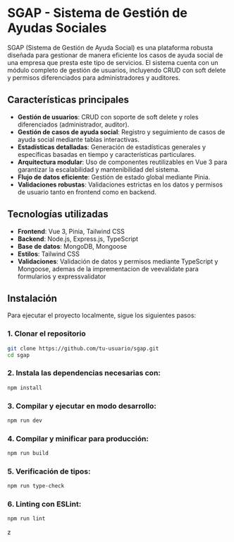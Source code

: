 # SGAP - Sistema de Gestión de Ayudas Sociales

SGAP (Sistema de Gestión de Ayuda Social) es una plataforma robusta diseñada para gestionar de manera eficiente los casos de ayuda social de una empresa que presta este tipo de servicios. El sistema cuenta con un módulo completo de gestión de usuarios, incluyendo CRUD con soft delete y permisos diferenciados para administradores y auditores.

## Características principales

- **Gestión de usuarios**: CRUD con soporte de soft delete y roles diferenciados (administrador, auditor).
- **Gestión de casos de ayuda social**: Registro y seguimiento de casos de ayuda social mediante tablas interactivas.
- **Estadísticas detalladas**: Generación de estadísticas generales y específicas basadas en tiempo y características particulares.
- **Arquitectura modular**: Uso de componentes reutilizables en Vue 3 para garantizar la escalabilidad y mantenibilidad del sistema.
- **Flujo de datos eficiente**: Gestión de estado global mediante Pinia.
- **Validaciones robustas**: Validaciones estrictas en los datos y permisos de usuario tanto en frontend como en backend.

## Tecnologías utilizadas

- **Frontend**: Vue 3, Pinia, Tailwind CSS
- **Backend**: Node.js, Express.js, TypeScript
- **Base de datos**: MongoDB, Mongoose
- **Estilos**: Tailwind CSS
- **Validaciones**: Validación de datos y permisos mediante TypeScript y Mongoose, ademas de la imprementacion de veevalidate para formularios y expressvalidator

## Instalación

Para ejecutar el proyecto localmente, sigue los siguientes pasos:

### 1. Clonar el repositorio

```bash
git clone https://github.com/tu-usuario/sgap.git
cd sgap
```
### 2. Instala las dependencias necesarias con:
```bash
npm install
```
### 3. Compilar y ejecutar en modo desarrollo:
```bash
npm run dev
```
### 4. Compilar y minificar para producción:
```bash
npm run build
```
### 5. Verificación de tipos:
```bash
npm run type-check
```
### 6. Linting con ESLint:
```bash
npm run lint
```

z
